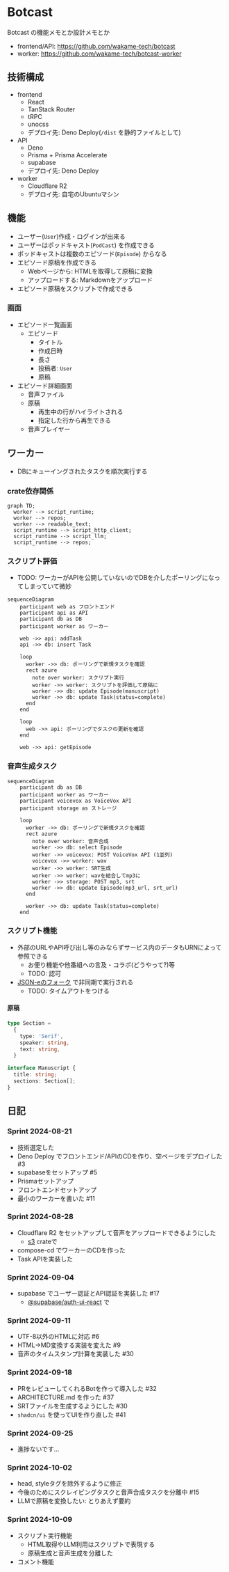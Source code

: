 # Botcast

Botcast の機能メモとか設計メモとか

- frontend/API: <https://github.com/wakame-tech/botcast>
- worker: <https://github.com/wakame-tech/botcast-worker>

## 技術構成

- frontend
  - React
  - TanStack Router
  - tRPC
  - unocss
  - デプロイ先: Deno Deploy(`/dist` を静的ファイルとして)
- API
  - Deno
  - Prisma + Prisma Accelerate
  - supabase
  - デプロイ先: Deno Deploy
- worker
  - Cloudflare R2
  - デプロイ先: 自宅のUbuntuマシン

## 機能

- ユーザー(`User`)作成・ログインが出来る
- ユーザーはポッドキャスト(`PodCast`) を作成できる
- ポッドキャストは複数のエピソード(`Episode`) からなる
- エピソード原稿を作成できる
  - Webページから: HTMLを取得して原稿に変換
  - アップロードする: Markdownをアップロード
- エピソード原稿をスクリプトで作成できる

### 画面

- エピソード一覧画面
  - エピソード
    - タイトル
    - 作成日時
    - 長さ
    - 投稿者: `User`
    - 原稿
- エピソード詳細画面
  - 音声ファイル
  - 原稿
    - 再生中の行がハイライトされる
    - 指定した行から再生できる
  - 音声プレイヤー


## ワーカー

- DBにキューイングされたタスクを順次実行する

### crate依存関係

```mermaid
graph TD;
  worker --> script_runtime;
  worker --> repos;
  worker --> readable_text;
  script_runtime --> script_http_client;
  script_runtime --> script_llm;
  script_runtime --> repos;
```

### スクリプト評価

- TODO: ワーカーがAPIを公開していないのでDBを介したポーリングになってしまっていて微妙

```mermaid
sequenceDiagram
    participant web as フロントエンド
    participant api as API
    participant db as DB
    participant worker as ワーカー

    web ->> api: addTask
    api ->> db: insert Task

    loop
      worker ->> db: ポーリングで新規タスクを確認
      rect azure
        note over worker: スクリプト実行
        worker ->> worker: スクリプトを評価して原稿に
        worker ->> db: update Episode(manuscript)
        worker ->> db: update Task(status=complete)
      end
    end

    loop
      web ->> api: ポーリングでタスクの更新を確認
    end
    
    web ->> api: getEpisode
```

### 音声生成タスク

```mermaid
sequenceDiagram
    participant db as DB
    participant worker as ワーカー
    participant voicevox as VoiceVox API
    participant storage as ストレージ
 
    loop
      worker ->> db: ポーリングで新規タスクを確認
      rect azure
        note over worker: 音声合成
        worker ->> db: select Episode
        worker ->> voicevox: POST VoiceVox API (1並列)
        voicevox ->> worker: wav
        worker ->> worker: SRT生成
        worker ->> worker: wavを結合してmp3に
        worker ->> storage: POST mp3, srt
        worker ->> db: update Episode(mp3_url, srt_url)
      end

      worker ->> db: update Task(status=complete)
    end 
```

### スクリプト機能

- 外部のURLやAPI呼び出し等のみならずサービス内のデータもURNによって参照できる
  - お便り機能や他番組への言及・コラボ(どうやって?)等
  - TODO: 認可
- [JSON-eのフォーク](https://github.com/wakame-tech/json-e/tree/fix-pub-context) で非同期で実行される
  - TODO: タイムアウトをつける

#### 原稿

```typescript
type Section =
  {
    type: 'Serif',
    speaker: string,
    text: string,
  }

interface Manuscript {
  title: string;
  sections: Section[];
}
```

## 日記

### Sprint 2024-08-21

- 技術選定した
- Deno Deploy でフロントエンド/APIのCDを作り、空ページをデプロイした #3
- supabaseをセットアップ #5
- Prismaセットアップ
- フロントエンドセットアップ
- 最小のワーカーを書いた #11

### Sprint 2024-08-28

- Cloudflare R2 をセットアップして音声をアップロードできるようにした
  - [s3](https://crates.io/crates/rust-s3) crateで
- compose-cd でワーカーのCDを作った
- Task APIを実装した

### Sprint 2024-09-04

- supabase でユーザー認証とAPI認証を実装した #17
  - [@supabase/auth-ui-react](https://www.npmjs.com/package/@supabase/auth-ui-react) で

### Sprint 2024-09-11

- UTF-8以外のHTMLに対応 #6
- HTML→MD変換する実装を変えた #9
- 音声のタイムスタンプ計算を実装した #30

### Sprint 2024-09-18

- PRをレビューしてくれるBotを作って導入した #32
- ARCHITECTURE.md を作った #37
- SRTファイルを生成するようにした #30
- `shadcn/ui` を使ってUIを作り直した #41

### Sprint 2024-09-25

- 進捗ないです...

### Sprint 2024-10-02

- head, styleタグを除外するように修正
- 今後のためにスクレイピングタスクと音声合成タスクを分離中 #15
- LLMで原稿を変換したい: とりあえず要約

### Sprint 2024-10-09

- スクリプト実行機能
  - HTML取得やLLM利用はスクリプトで表現する
  - 原稿生成と音声生成を分離した
- コメント機能
